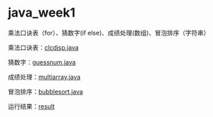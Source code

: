 # java_week1
乘法口诀表（for）、猜数字(if else)、成绩处理(数组)、冒泡排序（字符串）

乘法口诀表：<u>clcdisp.java</u>

猜数字：<u>guessnum.java</u>

成绩处理：<u>multiarray.java</u>

冒泡排序：<u>bubblesort.java</u>

运行结果：<u>result</u>
